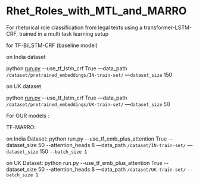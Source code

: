 # Rhet_Roles_with_MTL_and_MARRO
For rhetorical role classification from legal texts using a transformer-LSTM-CRF, trained in a multi task learning setup


for TF-BiLSTM-CRF (baseline model)

on India dataset

python [run.py](http://run.py/) --use_tf_lstm_crf True —data_path `/dataset/pretrained_embeddings/IN-train-set/` —`dataset_size` 150

on UK dataset

python [run.py](http://run.py/) --use_tf_lstm_crf True —data_path `/dataset/pretrained_embeddings/UK-train-set/` —`dataset_size` 50

For OUR models :

TF-MARRO:

on India Dataset:
python run.py --use_tf_emb_plus_attention True  --dataset_size 50 --attention_heads 8  —data_path `/dataset/IN-train-set/` —`dataset_size` 150 `--batch_size 1`

on UK Dataset:
python run.py --use_tf_emb_plus_attention True  --dataset_size 50 --attention_heads 8  —data_path `/dataset/UK-train-set/`  `--batch_size 1`

